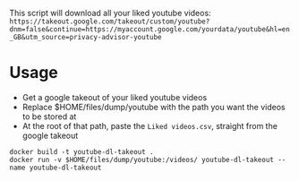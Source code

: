 This script will download all your liked youtube videos:
`https://takeout.google.com/takeout/custom/youtube?dnm=false&continue=https://myaccount.google.com/yourdata/youtube&hl=en_GB&utm_source=privacy-advisor-youtube`

# Usage
- Get a google takeout of your liked youtube videos
- Replace $HOME/files/dump/youtube with the path you want the videos to be stored at
- At the root of that path, paste the `Liked videos.csv`, straight from the google takeout
```
docker build -t youtube-dl-takeout .
docker run -v $HOME/files/dump/youtube:/videos/ youtube-dl-takeout --name youtube-dl-takeout
```